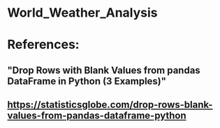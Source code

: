 # World_Weather_Analysis






# References:

## "Drop Rows with Blank Values from pandas DataFrame in Python (3 Examples)"
## https://statisticsglobe.com/drop-rows-blank-values-from-pandas-dataframe-python